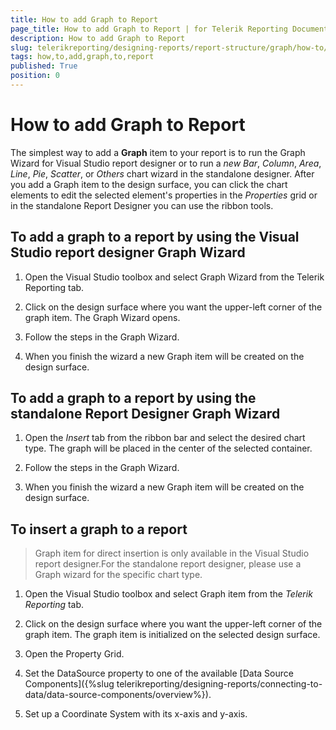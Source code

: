 ```yaml
---
title: How to add Graph to Report
page_title: How to add Graph to Report | for Telerik Reporting Documentation
description: How to add Graph to Report
slug: telerikreporting/designing-reports/report-structure/graph/how-to/how-to-add-graph-to-report
tags: how,to,add,graph,to,report
published: True
position: 0
---
```


# How to add Graph to Report



The simplest way to add a __Graph__ item to your report is to run the Graph Wizard for Visual Studio report designer or to run          a *new Bar*, *Column*, *Area*, *Line*,         *Pie*, *Scatter*, or *Others* chart wizard in the standalone designer.          After you add a Graph item to the design surface, you can click the chart elements to edit the selected element's properties in the         *Properties* grid or in the standalone Report Designer you can use the ribbon tools.               

## To add a graph to a report by using the Visual Studio report designer Graph Wizard

1. Open the Visual Studio toolbox and select Graph Wizard from the Telerik Reporting tab.

1. Click on the design surface where you want the upper-left corner of the graph item.               The Graph Wizard opens.             

1. Follow the steps in the Graph Wizard.

1. When you finish the wizard a new Graph item will be created on the design surface. 

## To add a graph to a report by using the standalone Report Designer Graph Wizard

1. Open the *Insert* tab from the ribbon bar and select the desired chart type.             The graph will be placed in the center of the selected container.

1. Follow the steps in the Graph Wizard.

1. When you finish the wizard a new Graph item will be created on the design surface. 

## To insert a graph to a report

> Graph item for direct insertion is only available in the Visual Studio report designer.For the             standalone report designer, please use a Graph wizard for the specific chart type.


1. Open the Visual Studio toolbox and select Graph item from the *Telerik Reporting* tab.

1. Click on the design surface where you want the upper-left corner of the graph item.    The graph item is initialized on the selected design surface.

1. Open the Property Grid.

1. Set the DataSource property to one of the available [Data Source Components]({%slug telerikreporting/designing-reports/connecting-to-data/data-source-components/overview%}).

1. Set up a Coordinate System with its x-axis and y-axis.




